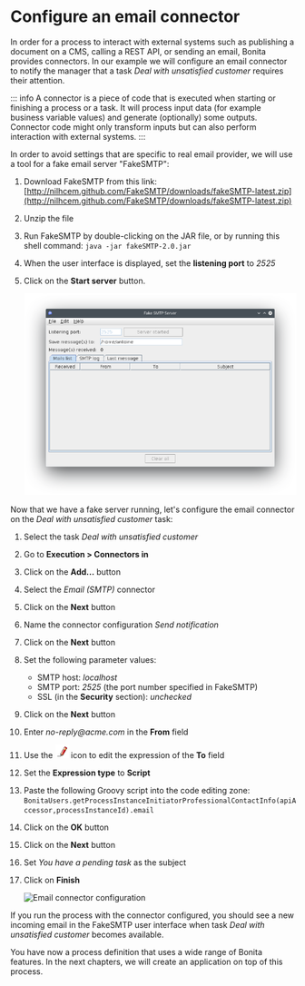 # Configure an email connector

In order for a process to interact with external systems such as publishing a document on a CMS, calling a REST API, or sending an email, Bonita provides connectors. In our example we will configure an email connector to notify the manager that a task _Deal with unsatisfied customer_ requires their attention.

::: info
A connector is a piece of code that is executed when starting or finishing a process or a task. It will process input data (for example business variable values) and generate (optionally) some outputs. Connector code might only transform inputs but can also perform interaction with external systems.
:::

In order to avoid settings that are specific to real email provider, we will use a tool for a fake email server "FakeSMTP":
1. Download FakeSMTP from this link: [http://nilhcem.github.com/FakeSMTP/downloads/fakeSMTP-latest.zip](http://nilhcem.github.com/FakeSMTP/downloads/fakeSMTP-latest.zip)
1. Unzip the file
1. Run FakeSMTP by double-clicking on the JAR file, or by running this shell command: `java -jar fakeSMTP-2.0.jar`
1. When the user interface is displayed, set the **listening port** to _2525_
1. Click on the **Start server** button.

   ![FakeSMTP configured and listening](images/getting-started-tutorial/configure-email-connector/fakesmtp-configured-and-listening.png)

Now that we have a fake server running, let's configure the email connector on the _Deal with unsatisfied customer_ task:
1. Select the task _Deal with unsatisfied customer_
1. Go to **Execution > Connectors in**
1. Click on the **Add...** button
1. Select the _Email (SMTP)_ connector
1. Click on the **Next** button
1. Name the connector configuration _Send notification_
1. Click on the **Next** button
1. Set the following parameter values:
   - SMTP host: _localhost_
   - SMTP port: _2525_ (the port number specified in FakeSMTP)
   - SSL (in the **Security** section): _unchecked_
1. Click on the **Next** button
1. Enter _no-reply@acme.com_ in the **From** field
1. Use the ![pencil icon](images/getting-started-tutorial/configure-email-connector/pencil.png) icon to edit the expression of the **To** field
1. Set the **Expression type** to **Script**
1. Paste the following Groovy script into the code editing zone: `BonitaUsers.getProcessInstanceInitiatorProfessionalContactInfo(apiAccessor,processInstanceId).email`
1. Click on the **OK** button
1. Click on the **Next** button
1. Set _You have a pending task_ as the subject
1. Click on **Finish**

   ![Email connector configuration](images/getting-started-tutorial/configure-email-connector/configure-email-connector.gif)

If you run the process with the connector configured, you should see a new incoming email in the FakeSMTP user interface when task _Deal with unsatisfied customer_ becomes available.

You have now a process definition that uses a wide range of Bonita features. In the next chapters, we will create an application on top of this process.
